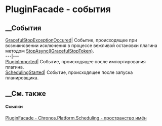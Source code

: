 # PluginFacade - события
##  __События
[GracefulStopExceptionOccured](E_Chronos_Platform_Scheduling_PluginFacade_GracefulStopExceptionOccured.htm)|
Событие, происходящее при возникновении исключения в процессе вежливой
остановки плагина методом
[StopAsync(IGracefulStopToken)](M_Chronos_Contracts_ISupportGracefulStop_StopAsync.htm).  
---|---  
[PluginImported](E_Chronos_Platform_Scheduling_PluginFacade_PluginImported.htm)|
Событие, происходящее после импортирования плагина.  
[SchedulingStarted](E_Chronos_Platform_Scheduling_PluginFacade_SchedulingStarted.htm)|
Событие, происходящее после запуска планировщика.  
## __См. также
#### Ссылки
[PluginFacade - ](T_Chronos_Platform_Scheduling_PluginFacade.htm)
[Chronos.Platform.Scheduling - пространство
имён](N_Chronos_Platform_Scheduling.htm)
